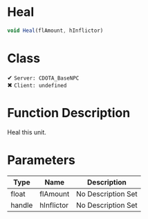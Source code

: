 # Heal
```js	
void Heal(flAmount, hInflictor)
```
# Class
✔ `Server: CDOTA_BaseNPC`  
✖ `Client: undefined`  

# Function Description
Heal this unit.
# Parameters
Type|Name|Description
--|--|--
float|flAmount|No Description Set
handle|hInflictor|No Description Set
